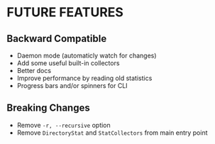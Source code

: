 # FUTURE FEATURES

## Backward Compatible
- Daemon mode (automaticly watch for changes)
- Add some useful built-in collectors
- Better docs
- Improve performance by reading old statistics
- Progress bars and/or spinners for CLI

## Breaking Changes
- Remove `-r, --recursive` option
- Remove `DirectoryStat` and `StatCollectors` from main entry point
